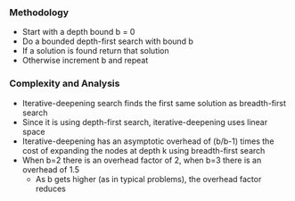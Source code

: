 ### Methodology
- Start with a depth bound b = 0 
- Do a bounded depth-first search with bound b 
- If a solution is found return that solution 
- Otherwise increment b and repeat
### Complexity and Analysis
- Iterative-deepening search finds the first same solution as breadth-first search
- Since it is using depth-first search, iterative-deepening uses linear space
- Iterative-deepening has an asymptotic overhead of (b/b-1) times the cost of expanding the nodes at depth k using breadth-first search
- When b=2 there is an overhead factor of 2, when b=3 there is an overhead of 1.5
	- As b gets higher (as in typical problems), the overhead factor reduces
